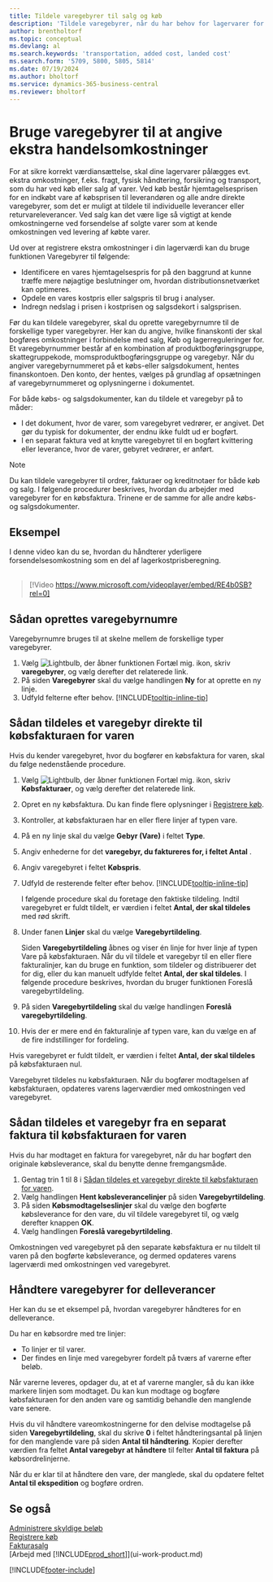 ```yaml
---
title: Tildele varegebyrer til salg og køb
description: 'Tildele varegebyrer, når du har behov for lagervarer for at overtage omkostninger, f. eks. fragt og fysisk håndtering.'
author: brentholtorf
ms.topic: conceptual
ms.devlang: al
ms.search.keywords: 'transportation, added cost, landed cost'
ms.search.form: '5709, 5800, 5805, 5814'
ms.date: 07/19/2024
ms.author: bholtorf
ms.service: dynamics-365-business-central
ms.reviewer: bholtorf
---
```


# <a name="use-item-charges-to-account-for-additional-trade-costs"></a>Bruge varegebyrer til at angive ekstra handelsomkostninger

For at sikre korrekt værdiansættelse, skal dine lagervarer pålægges evt. ekstra omkostninger, f.eks. fragt, fysisk håndtering, forsikring og transport, som du har ved køb eller salg af varer. Ved køb består hjemtagelsesprisen for en indkøbt vare af købsprisen til leverandøren og alle andre direkte varegebyrer, som det er muligt at tildele til individuelle leverancer eller returvareleverancer. Ved salg kan det være lige så vigtigt at kende omkostningerne ved forsendelse af solgte varer som at kende omkostningen ved levering af købte varer.

Ud over at registrere ekstra omkostninger i din lagerværdi kan du bruge funktionen Varegebyrer til følgende:

* Identificere en vares hjemtagelsespris for på den baggrund at kunne træffe mere nøjagtige beslutninger om, hvordan distributionsnetværket kan optimeres.
* Opdele en vares kostpris eller salgspris til brug i analyser.
* Indregn nedslag i prisen i kostprisen og salgsdekort i salgsprisen.

Før du kan tildele varegebyrer, skal du oprette varegebyrnumre til de forskellige typer varegebyrer. Her kan du angive, hvilke finanskonti der skal bogføres omkostninger i forbindelse med salg, Køb og lagerreguleringer for. Et varegebyrnummer består af en kombination af produktbogføringsgruppe, skattegruppekode, momsproduktbogføringsgruppe og varegebyr. Når du angiver varegebyrnummeret på et købs-eller salgsdokument, hentes finanskontoen. Den konto, der hentes, vælges på grundlag af opsætningen af varegebyrnummeret og oplysningerne i dokumentet.

For både købs- og salgsdokumenter, kan du tildele et varegebyr på to måder:

* I det dokument, hvor de varer, som varegebyret vedrører, er angivet. Det gør du typisk for dokumenter, der endnu ikke fuldt ud er bogført.
* I en separat faktura ved at knytte varegebyret til en bogført kvittering eller leverance, hvor de varer, gebyret vedrører, er anført.

> [!NOTE]  
> Du kan tildele varegebyrer til ordrer, fakturaer og kreditnotaer for både køb og salg. I følgende procedurer beskrives, hvordan du arbejder med varegebyrer for en købsfaktura. Trinene er de samme for alle andre købs- og salgsdokumenter.

## <a name="example"></a>Eksempel

I denne video kan du se, hvordan du håndterer yderligere forsendelsesomkostning som en del af lagerkostprisberegning.
<br><br>  
> [!Video https://www.microsoft.com/videoplayer/embed/RE4b0SB?rel=0]

## <a name="to-set-up-item-charge-numbers"></a>Sådan oprettes varegebyrnumre

Varegebyrnumre bruges til at skelne mellem de forskellige typer varegebyrer.

1. Vælg ![Lightbulb, der åbner funktionen Fortæl mig.](media/ui-search/search_small.png "Fortæl mig, hvad du vil foretage dig") ikon, skriv **varegebyrer**, og vælg derefter det relaterede link.
2. På siden **Varegebyrer** skal du vælge handlingen **Ny** for at oprette en ny linje.
3. Udfyld felterne efter behov. [!INCLUDE[tooltip-inline-tip](includes/tooltip-inline-tip_md.md)]

## <a name="to-assign-an-item-charge-directly-to-the-purchase-invoice-for-the-item"></a>Sådan tildeles et varegebyr direkte til købsfakturaen for varen

Hvis du kender varegebyret, hvor du bogfører en købsfaktura for varen, skal du følge nedenstående procedure.

1. Vælg ![Lightbulb, der åbner funktionen Fortæl mig.](media/ui-search/search_small.png "Fortæl mig, hvad du vil foretage dig") ikon, skriv **Købsfakturaer**, og vælg derefter det relaterede link.
2. Opret en ny købsfaktura. Du kan finde flere oplysninger i [Registrere køb](purchasing-how-record-purchases.md).
3. Kontroller, at købsfakturaen har en eller flere linjer af typen vare.
4. På en ny linje skal du vælge **Gebyr (Vare)** i feltet **Type**.
5. Angiv enhederne for det **varegebyr, du faktureres for, i feltet Antal** .
6. Angiv varegebyret i feltet **Købspris**.
7. Udfyld de resterende felter efter behov. [!INCLUDE[tooltip-inline-tip](includes/tooltip-inline-tip_md.md)]

    I følgende procedure skal du foretage den faktiske tildeling. Indtil varegebyret er fuldt tildelt, er værdien i feltet **Antal, der skal tildeles** med rød skrift.
8. Under fanen **Linjer** skal du vælge **Varegebyrtildeling**.

    Siden **Varegebyrtildeling** åbnes og viser én linje for hver linje af typen Vare på købsfakturaen. Når du vil tildele et varegebyr til en eller flere fakturalinjer, kan du bruge en funktion, som tildeler og distribuerer det for dig, eller du kan manuelt udfylde feltet **Antal, der skal tildeles**. I følgende procedure beskrives, hvordan du bruger funktionen Foreslå varegebyrtildeling.

9. På siden **Varegebyrtildeling** skal du vælge handlingen **Foreslå varegebyrtildeling**.
10. Hvis der er mere end én fakturalinje af typen vare, kan du vælge en af de fire indstillinger for fordeling.  

Hvis varegebyret er fuldt tildelt, er værdien i feltet **Antal, der skal tildeles** på købsfakturaen nul.

Varegebyret tildeles nu købsfakturaen. Når du bogfører modtagelsen af købsfakturaen, opdateres varens lagerværdier med omkostningen ved varegebyret.  

## <a name="to-assign-an-item-charge-from-a-separate-invoice-to-the-purchase-invoice-for-the-item"></a>Sådan tildeles et varegebyr fra en separat faktura til købsfakturaen for varen

Hvis du har modtaget en faktura for varegebyret, når du har bogført den originale købsleverance, skal du benytte denne fremgangsmåde.

1. Gentag trin 1 til 8 i [Sådan tildeles et varegebyr direkte til købsfakturaen for varen](payables-how-assign-item-charges.md#to-assign-an-item-charge-directly-to-the-purchase-invoice-for-the-item).
2. Vælg handlingen **Hent købsleverancelinjer** på siden **Varegebyrtildeling**.
3. På siden **Købsmodtagelseslinjer** skal du vælge den bogførte købsleverance for den vare, du vil tildele varegebyret til, og vælg derefter knappen **OK**.
4. Vælg handlingen **Foreslå varegebyrtildeling**.

Omkostningen ved varegebyret på den separate købsfaktura er nu tildelt til varen på den bogførte købsleverance, og dermed opdateres varens lagerværdi med omkostningen ved varegebyret.

## <a name="handle-item-charges-for-partial-receipts"></a>Håndtere varegebyrer for delleverancer

Her kan du se et eksempel på, hvordan varegebyrer håndteres for en delleverance.

Du har en købsordre med tre linjer:

* To linjer er til varer.
* Der findes en linje med varegebyrer fordelt på tværs af varerne efter beløb.

Når varerne leveres, opdager du, at et af varerne mangler, så du kan ikke markere linjen som modtaget. Du kan kun modtage og bogføre købsfakturaen for den anden vare og samtidig behandle den manglende vare senere.

Hvis du vil håndtere vareomkostningerne for den delvise modtagelse på siden **Varegebyrtildeling**, skal du skrive **0** i feltet håndteringsantal på linjen for den manglende vare på siden **Antal til håndtering**. Kopier derefter værdien fra feltet **Antal varegebyr at håndtere** til felter **Antal til faktura** på købsordrelinjerne.

Når du er klar til at håndtere den vare, der manglede, skal du opdatere feltet **Antal til ekspedition** og bogføre ordren.

## <a name="see-also"></a>Se også

[Administrere skyldige beløb](payables-manage-payables.md)  
[Registrere køb](purchasing-how-record-purchases.md)  
[Fakturasalg](sales-how-invoice-sales.md)  
[Arbejd med [!INCLUDE[prod_short](includes/prod_short.md)]](ui-work-product.md)  


[!INCLUDE[footer-include](includes/footer-banner.md)]
